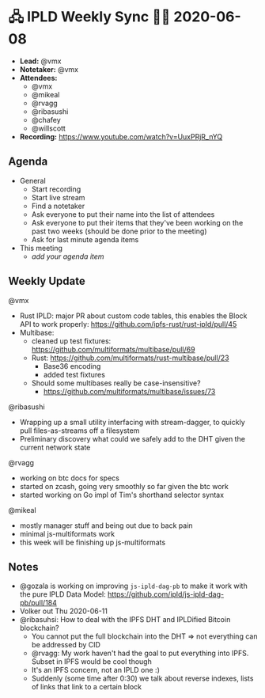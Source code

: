 # 🖧 IPLD Weekly Sync 🙌🏽 2020-06-08

- **Lead:** @vmx
- **Notetaker:** @vmx
- **Attendees:**
  - @vmx
  - @mikeal
  - @rvagg
  - @ribasushi
  - @chafey 
  - @willscott
- **Recording:** https://www.youtube.com/watch?v=UuxPRjR_nYQ


## Agenda

- General
  - Start recording
  - Start live stream
  - Find a notetaker
  - Ask everyone to put their name into the list of attendees
  - Ask everyone to put their items that they've been working on the past two weeks (should be done prior to the meeting)
  - Ask for last minute agenda items
- This meeting
  - _add your agenda item_


## Weekly Update

@vmx
 - Rust IPLD: major PR about custom code tables, this enables the Block API to work properly: https://github.com/ipfs-rust/rust-ipld/pull/45
 - Multibase:
    - cleaned up test fixtures: https://github.com/multiformats/multibase/pull/69
    - Rust: https://github.com/multiformats/rust-multibase/pull/23
      - Base36 encoding
      - added test fixtures
    - Should some multibases really be case-insensitive?
      - https://github.com/multiformats/multibase/issues/73

@ribasushi
 - Wrapping up a small utility interfacing with stream-dagger, to quickly pull files-as-streams off a filesystem
 - Preliminary discovery what could we safely add to the DHT given the current network state

@rvagg
 - working on btc docs for specs
 - started on zcash, going very smoothly so far given the btc work
 - started working on Go impl of Tim's shorthand selector syntax

@mikeal
 - mostly manager stuff and being out due to back pain
 - minimal js-multiformats work
 - this week will be finishing up js-multiformats


## Notes

 - @gozala is working on improving `js-ipld-dag-pb` to make it work with the pure IPLD Data Model: https://github.com/ipld/js-ipld-dag-pb/pull/184
 - Volker out Thu 2020-06-11
 - @ribasuhsi: How to deal with the IPFS DHT and IPLDified Bitcoin blockchain?
   - You cannot put the full blockchain into the DHT => not everything can be addressed by CID
   - @rvagg: My work haven't had the goal to put everything into IPFS. Subset in IPFS would be cool though
   - It's an IPFS concern, not an IPLD one :)
   - Suddenly (some time after 0:30) we talk about reverse indexes, lists of links that link to a certain block
